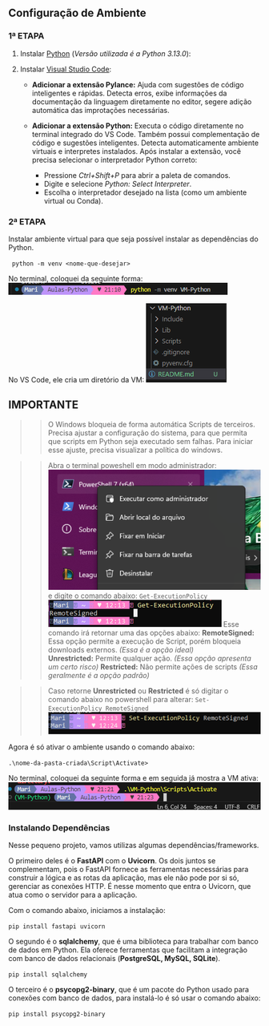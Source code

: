 ## Configuração de Ambiente
### 1ª  ETAPA
1. Instalar [Python](https://www.python.org/) (*Versão utilizada é a Python 3.13.0*): 

2. Instalar [Visual Studio Code](https://code.visualstudio.com/): 
    
    - **Adicionar a extensão Pylance:** Ajuda com sugestões de código inteligentes e rápidas. Detecta erros, exibe informações da documentação da linguagem diretamente no editor, segere adição automática das improtações necessárias.

    - **Adicionar a extensão Python:** Executa o código diretamente no terminal integrado do VS Code. Também possui complementação de código e sugestões inteligentes. Detecta automaticamente ambiente virtuais e interpretes instalados.
    Após instalar a extensão, você precisa selecionar o interpretador Python correto:

       -  Pressione *Ctrl+Shift+P* para abrir a paleta de comandos. 
       - Digite e selecione *Python: Select Interpreter*. 
       - Escolha o interpretador desejado na lista (como um ambiente virtual ou Conda).

### 2ª  ETAPA
Instalar ambiente virtual para que seja possível instalar as dependências do Python.

` python -m venv <nome-que-desejar>`

No terminal, coloquei da seguinte forma: 
![Terminal PowerShell](img-md/vm-python.png)

No VS Code, ele cria um diretório da VM:
![Terminal PowerShell](img-md/vm.png)

## IMPORTANTE

>> O Windows bloqueia de forma automática Scripts de terceiros. Precisa ajustar a configuração do sistema, para que permita que scripts em Python seja executado sem falhas.
Para iniciar esse ajuste, precisa visualizar a política do windows. 

>> Abra o terminal poweshell em modo administrador:
![Terminal PowerShell](img-md/ps-admin.png)
e digite o comando abaixo: 
`Get-ExecutionPolicy`
![Terminal PowerShell](img-md/politica.png)
Esse comando irá retornar uma das opções abaixo: 
**RemoteSigned:** Essa opção permite a execução de Script, porém bloqueia downloads externos. _(Essa é a opção ideal)_   
**Unrestricted:** Permite qualquer ação. _(Essa opção apresenta um certo risco)_
**Restricted:** Não permite ações de scripts _(Essa geralmente é a opção padrão)_  

>> Caso retorne **Unrestricted** ou **Restricted**  é só digitar o comando abaixo no powershell para alterar:
`Set-ExecutionPolicy RemoteSigned`
![Terminal PowerShell](img-md/remote-signed.png)

Agora é só ativar o ambiente usando o comando abaixo:

`.\nome-da-pasta-criada\Script\Activate>`

No terminal, coloquei da seguinte forma e em seguida já mostra a VM ativa: 
![Terminal PowerShell](img-md/vm-activate.png)

### Instalando Dependências

Nesse pequeno projeto, vamos utilizas algumas dependências/frameworks.

O primeiro deles é o **FastAPI** com o **Uvicorn**. 
Os dois juntos se complementam, pois o  FastAPI fornece as ferramentas necessárias para construir a lógica e as rotas da aplicação, mas ele não pode por si só, gerenciar as conexões HTTP. É nesse momento que entra o Uvicorn, que atua como o servidor para a aplicação.

Com o comando abaixo, iniciamos a instalação:

`pip install fastapi uvicorn`

O segundo é o **sqlalchemy**, que é uma biblioteca para trabalhar com banco de dados em Python. Ela oferece ferramentas que facilitam a integração com banco de dados relacionais (**PostgreSQL, MySQL, SQLite**).

`pip install sqlalchemy`

O terceiro é o **psycopg2-binary**, que é um pacote do Python usado para conexões com banco de dados, para instalá-lo é só usar o comando abaixo:

`pip install psycopg2-binary`
